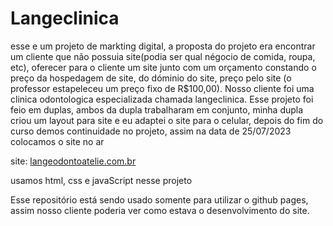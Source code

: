 # Langeclinica

esse e um projeto de markting digital, a proposta do projeto era encontrar um cliente que não possuia site(podia ser qual négocio de comida, roupa, etc), oferecer para o cliente um site junto com um orçamento constando o preço da hospedagem de site, do dóminio do site, preço pelo site (o professor estapeleceu um preço fixo de R$100,00). Nosso cliente foi uma clinica odontologica especializada  chamada langeclinica. Esse projeto foi feio em duplas, ambos da dupla trabalharam em conjunto, minha dupla criou um layout para site e eu adaptei o site para o celular, depois do fim do curso demos continuidade no projeto, assim na data de 25/07/2023 colocamos o site no ar

site: [langeodontoatelie.com.br](https://langeodontoatelie.com.br)

usamos html, css e javaScript nesse projeto


Esse repositório está sendo usado somente para utilizar o github pages, assim nosso cliente poderia ver como estava o desenvolvimento do site.
